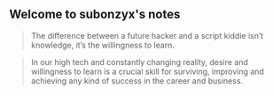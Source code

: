 ## Welcome to subonzyx's notes

> The difference between a future hacker and a script kiddie isn’t knowledge, it’s the willingness to learn.

> In our high tech and constantly changing reality, desire and willingness to learn is a crucial skill for surviving, improving and achieving any kind of success in the career and business.
